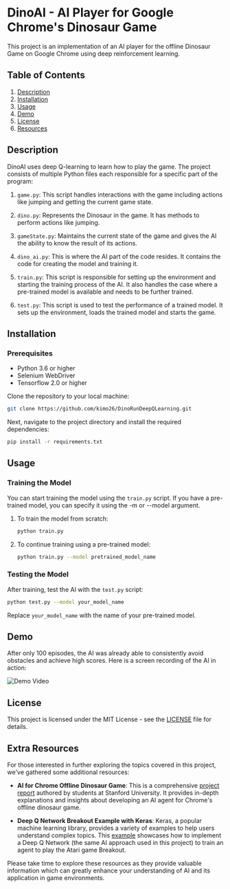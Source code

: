 # DinoAI - AI Player for Google Chrome's Dinosaur Game

This project is an implementation of an AI player for the offline Dinosaur Game on Google Chrome using deep reinforcement learning.

## Table of Contents

1. [Description](#description)
2. [Installation](#installation)
3. [Usage](#usage)
4. [Demo](#demo)
5. [License](#license)
6. [Resources](#extra-resources)

## Description

DinoAI uses deep Q-learning to learn how to play the game. The project consists of multiple Python files each responsible for a specific part of the program:

1. `game.py`: This script handles interactions with the game including actions like jumping and getting the current game state.

2. `dino.py`: Represents the Dinosaur in the game. It has methods to perform actions like jumping.

3. `gameState.py`: Maintains the current state of the game and gives the AI the ability to know the result of its actions.

4. `dino_ai.py`: This is where the AI part of the code resides. It contains the code for creating the model and training it.

5. `train.py`: This script is responsible for setting up the environment and starting the training process of the AI. It also handles the case where a pre-trained model is available and needs to be further trained.

6. `test.py`: This script is used to test the performance of a trained model. It sets up the environment, loads the trained model and starts the game.


## Installation

### Prerequisites

- Python 3.6 or higher
- Selenium WebDriver
- Tensorflow 2.0 or higher

Clone the repository to your local machine:


```sh
git clone https://github.com/kimo26/DinoRunDeepQLearning.git
```


Next, navigate to the project directory and install the required dependencies:


```sh
pip install -r requirements.txt
```


## Usage


### Training the Model


You can start training the model using the `train.py` script. If you have a pre-trained model, you can specify it using the -m or --model argument.

1. To train the model from scratch:

    ```sh
    python train.py
    ```

2. To continue training using a pre-trained model:

    ```sh
    python train.py --model pretrained_model_name
    ```


### Testing the Model


After training, test the AI with the `test.py` script:


```sh
python test.py --model your_model_name
```

Replace `your_model_name` with the name of your pre-trained model.

## Demo


After only 100 episodes, the AI was already able to consistently avoid obstacles and achieve high scores. Here is a screen recording of the AI in action:


![Demo Video](dino_run.gif)


## License

This project is licensed under the MIT License - see the [LICENSE](LICENSE) file for details.

## Extra Resources


For those interested in further exploring the topics covered in this project, we've gathered some additional resources:

- **AI for Chrome Offline Dinosaur Game**: This is a comprehensive [project report](http://cs229.stanford.edu/proj2016/report/KeZhaoWei-AIForChromeOfflineDinosaurGame-report.pdf) authored by students at Stanford University. It provides in-depth explanations and insights about developing an AI agent for Chrome's offline dinosaur game.

- **Deep Q Network Breakout Example with Keras**: Keras, a popular machine learning library, provides a variety of examples to help users understand complex topics. This [example](https://keras.io/examples/rl/deep_q_network_breakout/) showcases how to implement a Deep Q Network (the same AI approach used in this project) to train an agent to play the Atari game Breakout.

Please take time to explore these resources as they provide valuable information which can greatly enhance your understanding of AI and its application in game environments.
